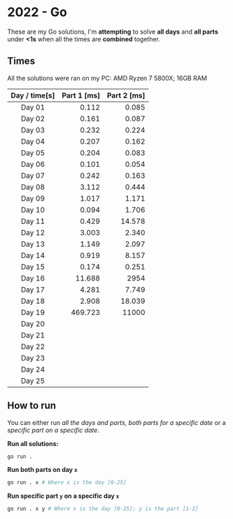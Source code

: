# 2022 - Go

These are my Go solutions, I'm **attempting** to solve **all days** and **all parts** under **<1s** when all the times are **combined** together.

## Times

All the solutions were ran on my PC: AMD Ryzen 7 5800X; 16GB RAM

| **Day / time[s]** | **Part 1 [ms]** | **Part 2 [ms]** |
| :---------------: | --------------: | --------------: |
|      Day 01       |           0.112 |           0.085 |
|      Day 02       |           0.161 |           0.087 |
|      Day 03       |           0.232 |           0.224 |
|      Day 04       |           0.207 |           0.162 |
|      Day 05       |           0.204 |           0.083 |
|      Day 06       |           0.101 |           0.054 |
|      Day 07       |           0.242 |           0.163 |
|      Day 08       |           3.112 |           0.444 |
|      Day 09       |           1.017 |           1.171 |
|      Day 10       |           0.094 |           1.706 |
|      Day 11       |           0.429 |          14.578 |
|      Day 12       |           3.003 |           2.340 |
|      Day 13       |           1.149 |           2.097 |
|      Day 14       |           0.919 |           8.157 |
|      Day 15       |           0.174 |           0.251 |
|      Day 16       |          11.688 |            2954 |
|      Day 17       |           4.281 |           7.749 |
|      Day 18       |           2.908 |          18.039 |
|      Day 19       |         469.723 |           11000 |
|      Day 20       |                 |                 |
|      Day 21       |                 |                 |
|      Day 22       |                 |                 |
|      Day 23       |                 |                 |
|      Day 24       |                 |                 |
|      Day 25       |                 |                 |

## How to run

You can either run _all the days and parts_, _both parts for a specific date_ or a _specific part on a specific date_.

**Run all solutions:**

```bash
go run .
```

**Run both parts on day `x`**

```bash
go run . x # Where x is the day [0-25]
```

**Run specific part `y` on a specific day `x`**

```bash
go run . x y # Where x is the day [0-25]; y is the part [1-2]
```
